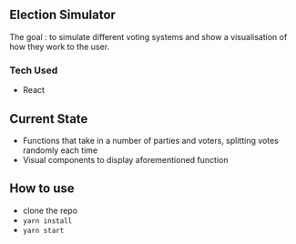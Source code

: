 ## Election Simulator

The goal : to simulate different voting systems and show a visualisation of how they work to the user.

### Tech Used
- React

## Current State
- Functions that take in a number of parties and voters, splitting votes randomly each time
- Visual components to display aforementioned function

## How to use
- clone the repo
- ``` yarn install ```
- ``` yarn start ```
